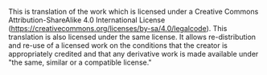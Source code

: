 This is translation of the work which is licensed under a
Creative Commons Attribution-ShareAlike 4.0 International License
(https://creativecommons.org/licenses/by-sa/4.0/legalcode).
This translation is also licensed under the same license. 
It allows re-distribution and re-use of a licensed work on the conditions
that the creator is appropriately credited and that any derivative work is made
available under "the same, similar or a compatible license."
